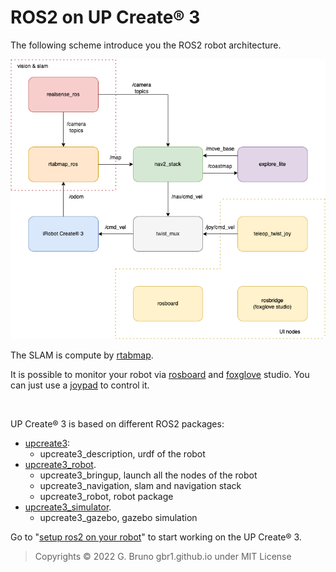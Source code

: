 # ROS2 on UP Create® 3

The following scheme introduce you the ROS2 robot architecture.

![ros2_architecture](../schemes/ros2_architecture.drawio.png)

The SLAM is compute by [rtabmap](http://introlab.github.io/rtabmap/).

It is possible to monitor your robot via [rosboard](../utilities/rosboard.md) and [foxglove](../utilities/foxglove.md) studio. You can just use a [joypad](../utilities/joypad.md) to control it.

<br>

UP Create® 3 is based on different ROS2 packages:
- [upcreate3](https://github.com/gbr1/upcreate3):
    - upcreate3_description, urdf of the robot
- [upcreate3_robot](https://github.com/gbr1/upcreate3_robot).
    - upcreate3_bringup, launch all the nodes of the robot
    - upcreate3_navigation, slam and navigation stack
    - upcreate3_robot, robot package
- [upcreate3_simulator](https://github.com/gbr1/upcreate3_simulator).
    - upcreate3_gazebo, gazebo simulation


Go to "[setup ros2 on your robot](./prepare_ros2_environment.md)" to start working on the UP Create® 3.





>Copyrights © 2022 G. Bruno gbr1.github.io under MIT License
